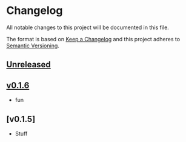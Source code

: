 # Changelog
All notable changes to this project will be documented in this file.

The format is based on [Keep a Changelog](http://keepachangelog.com/en/1.0.0/)
and this project adheres to [Semantic Versioning](http://semver.org/spec/v2.0.0.html).

## [Unreleased]

## [v0.1.6]
- fun

## [v0.1.5]
- Stuff

[Unreleased]: https://github.com/kcajmagic/testing/compare/v0.1.6...HEAD
[v0.1.6]: https://github.com/kcajmagic/testing/compare/v0.1.5...v0.1.5
